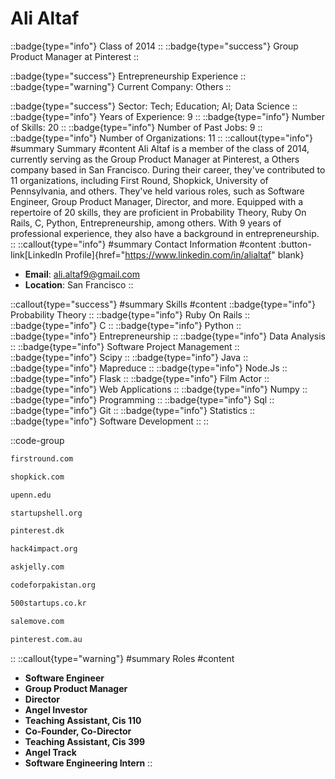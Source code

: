 # Ali Altaf
::badge{type="info"}
Class of 2014
::
::badge{type="success"}
Group Product Manager at Pinterest
::

::badge{type="success"}
Entrepreneurship Experience
::
::badge{type="warning"}
Current Company: Others
::

::badge{type="success"}
Sector: Tech; Education; AI; Data Science
::
::badge{type="info"}
Years of Experience: 9
::
::badge{type="info"}
Number of Skills: 20
::
::badge{type="info"}
Number of Past Jobs: 9
::
::badge{type="info"}
Number of Organizations: 11
::
::callout{type="info"}
#summary
Summary
#content
Ali Altaf is a member of the class of 2014, currently serving as the Group Product Manager at Pinterest, a Others company based in San Francisco. During their career, they've contributed to 11 organizations, including First Round, Shopkick, University of Pennsylvania, and others. They've held various roles, such as Software Engineer, Group Product Manager, Director, and more. Equipped with a repertoire of 20 skills, they are proficient in Probability Theory, Ruby On Rails, C, Python, Entrepreneurship, among others.  With 9 years of professional experience, they also have a background in entrepreneurship.
::
::callout{type="info"}
#summary
Contact Information
#content
:button-link[LinkedIn Profile]{href="https://www.linkedin.com/in/alialtaf" blank}
- **Email**: ali.altaf9@gmail.com
- **Location**: San Francisco
::

::callout{type="success"}
#summary
Skills
#content
::badge{type="info"}
Probability Theory
::
::badge{type="info"}
Ruby On Rails
::
::badge{type="info"}
C
::
::badge{type="info"}
Python
::
::badge{type="info"}
Entrepreneurship
::
::badge{type="info"}
Data Analysis
::
::badge{type="info"}
Software Project Management
::
::badge{type="info"}
Scipy
::
::badge{type="info"}
Java
::
::badge{type="info"}
Mapreduce
::
::badge{type="info"}
Node.Js
::
::badge{type="info"}
Flask
::
::badge{type="info"}
Film Actor
::
::badge{type="info"}
Web Applications
::
::badge{type="info"}
Numpy
::
::badge{type="info"}
Programming
::
::badge{type="info"}
Sql
::
::badge{type="info"}
Git
::
::badge{type="info"}
Statistics
::
::badge{type="info"}
Software Development
::
::

::code-group
```bash [First Round]
firstround.com
```
```bash [Shopkick]
shopkick.com
```
```bash [University of Pennsylvania]
upenn.edu
```
```bash [Startup Shell]
startupshell.org
```
```bash [William Megelich]
pinterest.dk
```
```bash [Hack4Impact]
hack4impact.org
```
```bash [Jelly]
askjelly.com
```
```bash [Code for Pakistan]
codeforpakistan.org
```
```bash [Startups]
500startups.co.kr
```
```bash [Salemove]
salemove.com
```
```bash [Pinterest]
pinterest.com.au
```
::
::callout{type="warning"}
#summary
Roles
#content
- **Software Engineer**
- **Group Product Manager**
- **Director**
- **Angel Investor**
- **Teaching Assistant, Cis 110**
- **Co-Founder, Co-Director**
- **Teaching Assistant, Cis 399**
- **Angel Track**
- **Software Engineering Intern**
::

